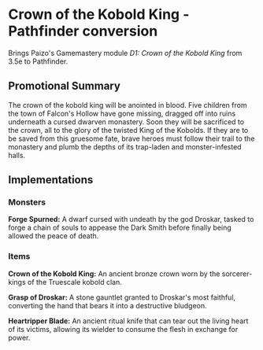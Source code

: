 # Crown of the Kobold King - Pathfinder conversion
Brings Paizo's Gamemastery module *D1: Crown of the Kobold King* from 3.5e to Pathfinder.

## Promotional Summary
The crown of the kobold king will be anointed in blood. Five children from the town of Falcon's Hollow have gone missing, dragged off into ruins underneath a cursed dwarven monastery. Soon they will be sacrificed to the crown, all to the glory of the twisted King of the Kobolds. If they are to be saved from this gruesome fate, brave heroes must follow their trail to the monastery and plumb the depths of its trap-laden and monster-infested halls.

## Implementations
### Monsters
**Forge Spurned:** A dwarf cursed with undeath by the god Droskar, tasked to forge a chain of souls to appease the Dark Smith before finally being allowed the peace of death.

### Items
**Crown of the Kobold King:** An ancient bronze crown worn by the sorcerer-kings of the Truescale kobold clan.

**Grasp of Droskar:** A stone gauntlet granted to Droskar's most faithful, converting the hand that bears it into a destructive bludgeon.

**Heartripper Blade:** An ancient ritual knife that can tear out the living heart of its victims, allowing its wielder to consume the flesh in exchange for power.
